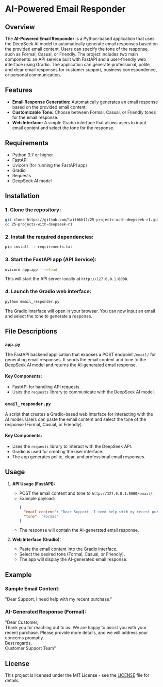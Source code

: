 
# AI-Powered Email Responder

## Overview
The **AI-Powered Email Responder** is a Python-based application that uses the DeepSeek AI model to automatically generate email responses based on the provided email content. Users can specify the tone of the response, such as Formal, Casual, or Friendly. The project includes two main components: an API service built with FastAPI and a user-friendly web interface using Gradio. The application can generate professional, polite, and clear email responses for customer support, business correspondence, or personal communication.

## Features
- **Email Response Generation:** Automatically generates an email response based on the provided email content.
- **Customizable Tone:** Choose between Formal, Casual, or Friendly tones for the email response.
- **Web Interface:** A simple Gradio interface that allows users to input email content and select the tone for the response.

## Requirements
- Python 3.7 or higher
- FastAPI
- Uvicorn (for running the FastAPI app)
- Gradio
- Requests
- DeepSeek AI model

## Installation

### 1. Clone the repository:
```bash
git clone https://github.com/laithkh12/25-projects-with-deepseek-r1.git
cd 25-projects-with-deepseek-r1
```

### 2. Install the required dependencies:
```bash
pip install -r requirements.txt
```

### 3. Start the FastAPI app (API Service):
```bash
uvicorn app:app --reload
```
This will start the API server locally at `http://127.0.0.1:8000`.

### 4. Launch the Gradio web interface:
```bash
python email_responder.py
```
The Gradio interface will open in your browser. You can now input an email and select the tone to generate a response.

## File Descriptions

### `app.py`
The FastAPI backend application that exposes a POST endpoint `/email/` for generating email responses. It sends the email content and tone to the DeepSeek AI model and returns the AI-generated email response.

#### Key Components:
- FastAPI for handling API requests.
- Uses the `requests` library to communicate with the DeepSeek AI model.

### `email_responder.py`
A script that creates a Gradio-based web interface for interacting with the AI model. Users can paste the email content and select the tone of the response (Formal, Casual, or Friendly).

#### Key Components:
- Uses the `requests` library to interact with the DeepSeek API.
- Gradio is used for creating the user interface.
- The app generates polite, clear, and professional email responses.

## Usage

1. **API Usage (FastAPI):**
   - POST the email content and tone to `http://127.0.0.1:8000/email/`.
   - Example payload:
     ```json
     {
       "email_content": "Dear Support, I need help with my recent purchase.",
       "tone": "Formal"
     }
     ```
   - The response will contain the AI-generated email response.

2. **Web Interface (Gradio):**
   - Paste the email content into the Gradio interface.
   - Select the desired tone (Formal, Casual, or Friendly).
   - The app will display the AI-generated email response.

## Example

### Sample Email Content:
"Dear Support, I need help with my recent purchase."

### AI-Generated Response (Formal):
"Dear Customer,  
Thank you for reaching out to us. We are happy to assist you with your recent purchase. Please provide more details, and we will address your concerns promptly.  
Best regards,  
Customer Support Team"

## License
This project is licensed under the MIT License - see the [LICENSE](LICENSE) file for details.

